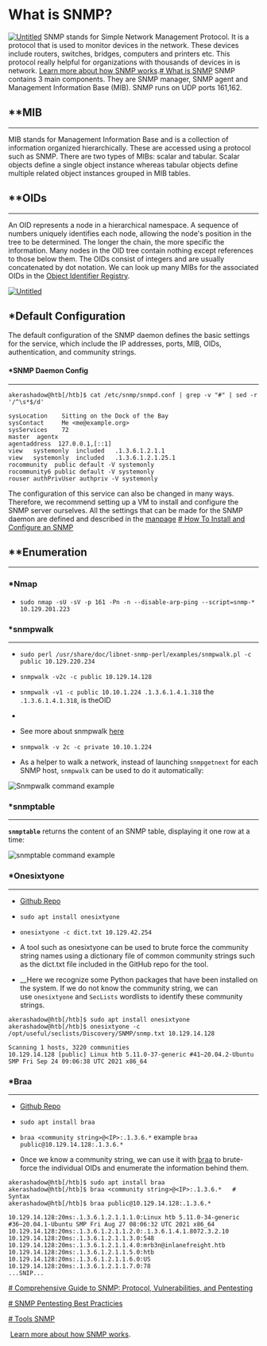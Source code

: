 
# What is SNMP?

[![Untitled](https://secybr.com/assets/img/pitcures/snmp/snmp.png)](https://secybr.com/assets/img/pitcures/snmp/snmp.png)
SNMP stands for Simple Network Management Protocol. It is a protocol that is used to monitor devices in the network. These devices include routers, switches, bridges, computers and printers etc. This protocol really helpful for organizations with thousands of devices in is network. [Learn more about how SNMP works](https://www.site24x7.com/network/what-is-snmp.html).[# What is SNMP](https://checkmk.com/guides/what-is-snmp) SNMP contains 3 main components. They are SNMP manager, SNMP agent and Management Information Base (MIB). SNMP runs on UDP ports 161,162.

## **MIB
----------------------------

MIB stands for Management Information Base and is a collection of information organized hierarchically. These are accessed using a protocol such as SNMP. There are two types of MIBs: scalar and tabular. Scalar objects define a single object instance whereas tabular objects define multiple related object instances grouped in MIB tables.

## **OIDs
---------------------------------

An OID represents a node in a hierarchical namespace. A sequence of numbers uniquely identifies each node, allowing the node's position in the tree to be determined. The longer the chain, the more specific the information. Many nodes in the OID tree contain nothing except references to those below them. The OIDs consist of integers and are usually concatenated by dot notation. We can look up many MIBs for the associated OIDs in the [Object Identifier Registry](https://www.alvestrand.no/objectid/).

[![Untitled](https://secybr.com/assets/img/pitcures/snmp/snmp1.png)](https://secybr.com/assets/img/pitcures/snmp/snmp1.png)
## *Default Configuration

The default configuration of the SNMP daemon defines the basic settings for the service, which include the IP addresses, ports, MIB, OIDs, authentication, and community strings.

#### *SNMP Daemon Config
---------------------------

```shell-session
akerashadow@htb[/htb]$ cat /etc/snmp/snmpd.conf | grep -v "#" | sed -r '/^\s*$/d'

sysLocation    Sitting on the Dock of the Bay
sysContact     Me <me@example.org>
sysServices    72
master  agentx
agentaddress  127.0.0.1,[::1]
view   systemonly  included   .1.3.6.1.2.1.1
view   systemonly  included   .1.3.6.1.2.1.25.1
rocommunity  public default -V systemonly
rocommunity6 public default -V systemonly
rouser authPrivUser authpriv -V systemonly
```

The configuration of this service can also be changed in many ways. Therefore, we recommend setting up a VM to install and configure the SNMP server ourselves. All the settings that can be made for the SNMP daemon are defined and described in the [manpage](http://www.net-snmp.org/docs/man/snmpd.conf.html)
[# How To Install and Configure an SNMP](https://www.digitalocean.com/community/tutorials/how-to-install-and-configure-an-snmp-daemon-and-client-on-ubuntu-18-04)

## **Enumeration
-------------------------------------------
### *Nmap

- `sudo nmap -sU -sV -p 161 -Pn -n --disable-arp-ping --script=snmp-* 10.129.201.223`

### *snmpwalk
-------------------------------------

- `sudo perl /usr/share/doc/libnet-snmp-perl/examples/snmpwalk.pl -c public 10.129.220.234`
    
- `snmpwalk -v2c -c public 10.129.14.128`
    
- `snmpwalk -v1 -c public 10.10.1.224 .1.3.6.1.4.1.318` the `.1.3.6.1.4.1.318`, is theOID
- 
- See more about snmpwalk [here](https://www.comparitech.com/net-admin/snmpwalk-examples-windows-linux/)
    
- `snmpwalk -v 2c -c private 10.10.1.224`

* As a helper to walk a network, instead of launching `snmpgetnext` for each SNMP host, `snmpwalk` can be used to do it automatically:

![Snmpwalk command example](https://checkmk.com/application/files/2416/5813/9275/snmpwalk-example.png)

### *snmptable
****************************

**`snmptable`** returns the content of an SNMP table, displaying it one row at a time:

![snmptable command example](https://checkmk.com/application/files/7016/5813/9273/snmptable-example.png)

### *Onesixtyone
----------------------------------------
*  [Github Repo](https://github.com/trailofbits/onesixtyone)
- `sudo apt install onesixtyone`
    
- `onesixtyone -c dict.txt 10.129.42.254`
    
- A tool such as onesixtyone can be used to brute force the community string names using a dictionary file of common community strings such as the dict.txt file included in the GitHub repo for the tool.

* __Here we recognize some Python packages that have been installed on the system. If we do not know the community string, we can use `onesixtyone` and `SecLists` wordlists to identify these community strings.

```shell-session
akerashadow@htb[/htb]$ sudo apt install onesixtyone
akerashadow@htb[/htb]$ onesixtyone -c /opt/useful/seclists/Discovery/SNMP/snmp.txt 10.129.14.128

Scanning 1 hosts, 3220 communities
10.129.14.128 [public] Linux htb 5.11.0-37-generic #41~20.04.2-Ubuntu SMP Fri Sep 24 09:06:38 UTC 2021 x86_64
```


### *Braa
----------------------------------
*   [Github Repo](https://github.com/mteg/braa)
    
- `sudo apt install braa`
    
- `braa <community string>@<IP>:.1.3.6.*` example `braa public@10.129.14.128:.1.3.6.*`

* 0nce we know a community string, we can use it with [braa](https://github.com/mteg/braa) to brute-force the individual OIDs and enumerate the information behind them.

```shell-session
akerashadow@htb[/htb]$ sudo apt install braa
akerashadow@htb[/htb]$ braa <community string>@<IP>:.1.3.6.*   # Syntax
akerashadow@htb[/htb]$ braa public@10.129.14.128:.1.3.6.*

10.129.14.128:20ms:.1.3.6.1.2.1.1.1.0:Linux htb 5.11.0-34-generic #36~20.04.1-Ubuntu SMP Fri Aug 27 08:06:32 UTC 2021 x86_64
10.129.14.128:20ms:.1.3.6.1.2.1.1.2.0:.1.3.6.1.4.1.8072.3.2.10
10.129.14.128:20ms:.1.3.6.1.2.1.1.3.0:548
10.129.14.128:20ms:.1.3.6.1.2.1.1.4.0:mrb3n@inlanefreight.htb
10.129.14.128:20ms:.1.3.6.1.2.1.1.5.0:htb
10.129.14.128:20ms:.1.3.6.1.2.1.1.6.0:US
10.129.14.128:20ms:.1.3.6.1.2.1.1.7.0:78
...SNIP...
```

[# Comprehensive Guide to SNMP: Protocol, Vulnerabilities, and Pentesting](https://medium.com/@yashpawar1199/comprehensive-guide-to-snmp-protocol-vulnerabilities-and-pentesting-1490ee0dd665)

[# SNMP Pentesting Best Practicies](https://secybr.com/posts/snmp-pentesting-best-practicies/)

[# Tools SNMP](https://checkmk.com/blog/how-configure-snmp-linux)

 [Learn more about how SNMP works](https://www.site24x7.com/network/what-is-snmp.html).